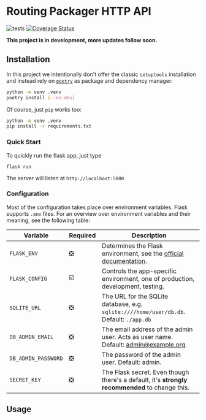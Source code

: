 # Routing Packager HTTP API

![tests](https://github.com/gis-ops/kadas-routing-packager/workflows/tests/badge.svg)
[![Coverage Status](https://coveralls.io/repos/github/gis-ops/kadas-routing-packager/badge.svg?branch=master)](https://coveralls.io/github/gis-ops/kadas-routing-packager?branch=master)

**This project is in development, more updates follow soon.**

## Installation

In this project we intentionally don't offer the classic `setuptools` installation and instead rely on [`poetry`](https://python-poetry.org) as package and dependency manager:

```bash
python -m venv .venv
poetry install [--no-dev]
```

Of course, just `pip` works too:

```bash
python -m venv .venv
pip install -r requirements.txt
```

### Quick Start

To quickly run the flask app, just type

```
flask run
```

The server will listen at `http://localhost:5000`

### Configuration

Most of the configuration takes place over environment variables. Flask supports `.env` files. For an overview over environment variables and their meaning, see the following table:

| Variable            | Required                      | Description                                                                                                             |
|---------------------|-------------------------------|-------------------------------------------------------------------------------------------------------------------------|
| `FLASK_ENV`         | :negative_squared_cross_mark: | Determines the Flask environment, see the [official documentation](https://flask.palletsprojects.com/en/1.1.x/config/). |
| `FLASK_CONFIG`      | :ballot_box_with_check:       | Controls the app-specific environment, one of production, development, testing.                                         |
| `SQLITE_URL`        | :negative_squared_cross_mark: | The URL for the SQLite database, e.g. `sqlite:////home/user/db.db`. Default: `./app.db`                                 |
| `DB_ADMIN_EMAIL`    | :negative_squared_cross_mark: | The email address of the admin user. Acts as user name. Default: admin@example.org.                                     |
| `DB_ADMIN_PASSWORD` | :negative_squared_cross_mark: | The password of the admin user. Default: admin.                                                                         |
| `SECRET_KEY`        | :negative_squared_cross_mark: | The Flask secret. Even though there's a default, it's **strongly recommended** to change this.                              |


## Usage
